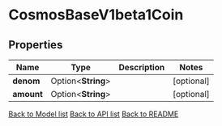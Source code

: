 # CosmosBaseV1beta1Coin

## Properties

Name | Type | Description | Notes
------------ | ------------- | ------------- | -------------
**denom** | Option<**String**> |  | [optional]
**amount** | Option<**String**> |  | [optional]

[Back to Model list](../README.md#documentation-for-models) [Back to API list](../README.md#documentation-for-api-endpoints) [Back to README](../README.md)


